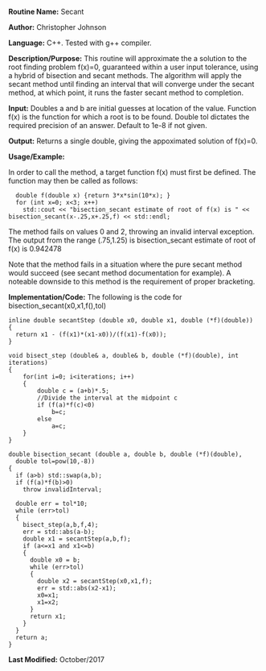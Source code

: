 **Routine Name:**           Secant

**Author:** Christopher Johnson

**Language:** C++. Tested with g++ compiler.

**Description/Purpose:** This routine will approximate the a solution to the root finding problem f(x)=0, guaranteed within a user input tolerance, using a hybrid of bisection and secant methods. The algorithm will apply the secant method until finding an interval that will converge under the secant method, at which point, it runs the faster secant method to completion.

**Input:**
Doubles a and b are initial guesses at location of the value.
Function f(x) is the function for which a root is to be found.
Double tol dictates the required precision of an answer. Default to 1e-8 if not given.

**Output:**
Returns a single double, giving the appoximated solution of f(x)=0.

**Usage/Example:**

In order to call the method, a target function f(x) must first be defined. The function may then be called as follows:

      double f(double x) {return 3*x*sin(10*x); }
      for (int x=0; x<3; x++)
        std::cout << "bisection_secant estimate of root of f(x) is " << bisection_secant(x-.25,x+.25,f) << std::endl;

The method fails on values 0 and 2, throwing an invalid interval exception.
The output from the range (.75,1.25) is
      bisection_secant estimate of root of f(x) is 0.942478
      
Note that the method fails in a situation where the pure secant method would succeed (see secant method documentation for example). A noteable downside to this method is the requirement of proper bracketing.


**Implementation/Code:** The following is the code for bisection_secant(x0,x1,f(),tol)

    inline double secantStep (double x0, double x1, double (*f)(double))
    {
      return x1 - (f(x1)*(x1-x0))/(f(x1)-f(x0));
    }

    void bisect_step (double& a, double& b, double (*f)(double), int iterations)
    {
        for(int i=0; i<iterations; i++)
        {
            double c = (a+b)*.5;
            //Divide the interval at the midpoint c
            if (f(a)*f(c)<0)
                b=c;
            else
                a=c;
        }
    }

    double bisection_secant (double a, double b, double (*f)(double),
      double tol=pow(10,-8))
    {
      if (a>b) std::swap(a,b);
      if (f(a)*f(b)>0)
        throw invalidInterval;

      double err = tol*10;
      while (err>tol)
      {
        bisect_step(a,b,f,4);
        err = std::abs(a-b);
        double x1 = secantStep(a,b,f);
        if (a<=x1 and x1<=b)
        {
          double x0 = b;
          while (err>tol)
          {
            double x2 = secantStep(x0,x1,f);
            err = std::abs(x2-x1);
            x0=x1;
            x1=x2;
          }
          return x1;
        }
      }
      return a;
    }

**Last Modified:** October/2017
